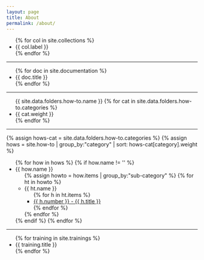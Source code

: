 ```yaml
---
layout: page
title: About
permalink: /about/
---
```


<ul>
{% for col in site.collections %}
	<li>{{ col.label }}</li>
{% endfor %}
</ul>

<hr>

<ul>
{% for doc in site.documentation %}
	<li>{{ doc.title }}</li>
{% endfor %}
</ul>

<hr>

<ul>
{{ site.data.folders.how-to.name }}
{% for cat in site.data.folders.how-to.categories %}
<li>{{ cat.weight }}</li>
{% endfor %}
</ul>

<hr>

{% assign hows-cat = site.data.folders.how-to.categories %}
{% assign hows = site.how-to | group_by:"category" | sort: hows-cat[category].weight %}

<ul>
{% for how in hows %}
	{% if how.name != '' %}
	<li>{{ how.name }}
		<ul>
		{% assign howto = how.items | group_by:"sub-category" %}	
		{% for ht in howto %}
			<li>{{ ht.name }}
				<ul>
					{% for h in ht.items %}
					<li><a href="{{ h.url }}">{{ h.number }} - {{ h.title }}</a></li>
					{% endfor %}
				</ul>
			</li>
		{% endfor %}
		</ul>
	</li>
	{% endif %}
{% endfor %}
</ul>


<hr>

<ul>
{% for training in site.trainings %}
	<li>{{ training.title }}</li>
{% endfor %}
</ul>
